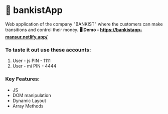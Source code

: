 # 💸 bankistApp

Web application of the company "BANKIST" where the customers can make transitions and control their money.
__🖥 Demo - https://bankistapp-mansur.netlify.app/__


### To taste it out use these accounts:
 1. User - js PIN - 1111
 2. User - mi PIN - 4444

### Key Features:

- JS
- DOM manipulation
- Dynamic Layout
- Array Methods
